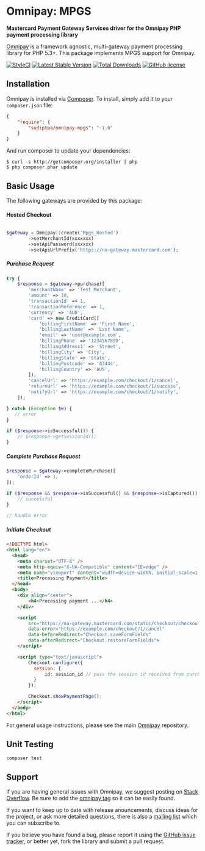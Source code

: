 # Omnipay: MPGS

**Mastercard Payment Gateway Services driver for the Omnipay PHP payment processing library**

[Omnipay](https://github.com/thephpleague/omnipay) is a framework agnostic, multi-gateway payment
processing library for PHP 5.3+. This package implements MPGS support for Omnipay.

[![StyleCI](https://styleci.io/repos/74269379/shield?style=flat&branch=master)](https://styleci.io/repos/74269379)
[![Latest Stable Version](https://poser.pugx.org/sudiptpa/omnipay-mpgs/v/stable?style=flat-square)](https://packagist.org/packages/sudiptpa/omnipay-mpgs)
[![Total Downloads](https://poser.pugx.org/sudiptpa/omnipay-mpgs/downloads?style=flat-square)](https://packagist.org/packages/sudiptpa/omnipay-mpgs)
[![GitHub license](https://img.shields.io/badge/license-MIT-blue.svg?style=flat-square)](https://raw.githubusercontent.com/sudiptpa/omnipay-mpgs/master/LICENSE)

## Installation

Omnipay is installed via [Composer](http://getcomposer.org/). To install, simply add it
to your `composer.json` file:

```json
{
    "require": {
        "sudiptpa/omnipay-mpgs": "~1.0"
    }
}
```

And run composer to update your dependencies:

    $ curl -s http://getcomposer.org/installer | php
    $ php composer.phar update

## Basic Usage

The following gateways are provided by this package:

#### Hosted Checkout

```php

$gateway = Omnipay::create('Mpgs_Hosted')
        ->setMerchantId(xxxxxxx)
        ->setApiPassword(xxxxxx)
        ->setApiUrlPrefix('https://na-gateway.mastercard.com');

```

##### Purchase Request

```php
try {
    $response = $gateway->purchase([
        'merchantName' => 'Test Merchant',
        'amount' => 10,
        'transactionId' => 1,
        'transactionReference' => 1,
        'currency' => 'AUD',
        'card' => new CreditCard([
            'billingFirstName' => 'First Name',
            'billingLastName' => 'Last Name',
            'email' => 'user@example.com',
            'billingPhone' => '1234567890',
            'billingAddress1' => 'Street',
            'billingCity' => 'City',
            'billingState' => 'State',
            'billingPostcode' => '03444',
            'billingCountry' => 'AUS',
        ]),
        'cancelUrl' => 'https://example.com/checkout/1/cancel',
        'returnUrl' => 'https://example.com/checkout/1/success',
        'notifyUrl' => 'https://example.com/checkout/1/notify',
    ]);

} catch (Exception $e) {
   // error
}

if ($response->isSuccessful()) {
    // $response->getSessionId();
}
```

##### Complete Purchase Request

```php
$response = $gateway->completePurchase([
    'orderId' => 1,
]);

if ($response && $response->isSuccessful() && $response->isCaptured()) {
    // successful
}

// handle error
```

##### Initiate Checkout

```html
<!DOCTYPE html>
<html lang="en">
  <head>
    <meta charset="UTF-8" />
    <meta http-equiv="X-UA-Compatible" content="IE=edge" />
    <meta name="viewport" content="width=device-width, initial-scale=1.0" />
    <title>Processing Payment</title>
  </head>
  <body>
    <div align="center">
        <h4>Processing payment ...</h4>
    </div>

    <script
        src="https://na-gateway.mastercard.com/static/checkout/checkout.min.js"
        data-error="https://example.com/checkout/1/cancel"
        data-beforeRedirect="Checkout.saveFormFields"
        data-afterRedirect="Checkout.restoreFormFields">
    </script>

    <script type="text/javascript">
        Checkout.configure({
          session: {
              id: session_id // pass the session id received from purchase request.
          }
        });

        Checkout.showPaymentPage();
    </script>
  </body>
</html>

```


For general usage instructions, please see the main [Omnipay](https://github.com/thephpleague/omnipay)
repository.

## Unit Testing

```
composer test

```

## Support

If you are having general issues with Omnipay, we suggest posting on
[Stack Overflow](http://stackoverflow.com/). Be sure to add the
[omnipay tag](http://stackoverflow.com/questions/tagged/omnipay) so it can be easily found.

If you want to keep up to date with release anouncements, discuss ideas for the project,
or ask more detailed questions, there is also a [mailing list](https://groups.google.com/forum/#!forum/omnipay) which
you can subscribe to.

If you believe you have found a bug, please report it using the [GitHub issue tracker](https://github.com/sudiptpa/nabtransact/issues),
or better yet, fork the library and submit a pull request.
